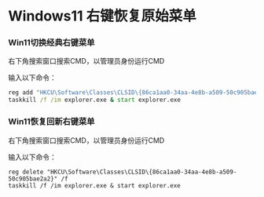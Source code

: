 # Windows11 右键恢复原始菜单

### Win11切换经典右键菜单

右下角搜索窗口搜索CMD，以管理员身份运行CMD

输入以下命令：

```cmd
reg add "HKCU\Software\Classes\CLSID\{86ca1aa0-34aa-4e8b-a509-50c905bae2a2}\InprocServer32" /f /ve
taskkill /f /im explorer.exe & start explorer.exe
```

### Win11恢复回新右键菜单

右下角搜索窗口搜索CMD，以管理员身份运行CMD

输入以下命令：

```
reg delete "HKCU\Software\Classes\CLSID\{86ca1aa0-34aa-4e8b-a509-50c905bae2a2}" /f
taskkill /f /im explorer.exe & start explorer.exe 
```
